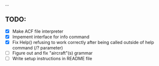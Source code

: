 ...

## TODO:
- [x] Make ACF file interpreter
- [X] Impement interface for info command
- [x] Fix Help() refusing to work correctly after being called outside of help command (/? parameter)
- [ ] Figure out and fix "aircraft"(s) grammar
- [ ] Write setup instructions in README file
